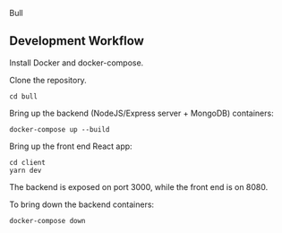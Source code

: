 Bull

## Development Workflow

Install Docker and docker-compose.

Clone the repository.

```
cd bull
```

Bring up the backend (NodeJS/Express server + MongoDB) containers:

```
docker-compose up --build
```

Bring up the front end React app:

```
cd client
yarn dev
```

The backend is exposed on port 3000, while the front end is on 8080.

To bring down the backend containers:

```
docker-compose down
```
